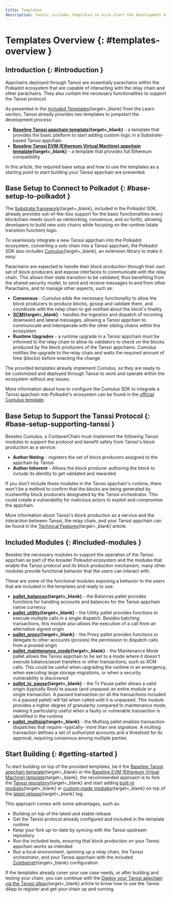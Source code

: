 ```yaml
---
title: Templates
description: Tanssi includes templates to kick-start the development of an appchain, one for a Substrate-oriented runtime and another featuring full EVM (Ethereum) support.
---
```


# Templates Overview {: #templates-overview }

## Introduction {: #introduction }

Appchains deployed through Tanssi are essentially parachains within the Polkadot ecosystem that are capable of interacting with the relay chain and other parachains. They also contain the necessary functionalities to support the Tanssi protocol.

As presented in the [Included Templates](/learn/tanssi/included-templates#baseline-appchain-template){target=\_blank} from the Learn section, Tanssi already provides two templates to jumpstart the development process:

- **[Baseline Tanssi appchain template](/learn/tanssi/included-templates/#baseline-appchain-template){target=\_blank}** - a template that provides the basic platform to start adding custom logic in a Substrate-based Tanssi appchain
- **[Baseline Tanssi EVM (Ethereum Virtual Machine) appchain template](/learn/tanssi/included-templates/#baseline-evm-template){target=\_blank}** - a template that provides full Ethereum compatibility

In this article, the required base setup and how to use the templates as a starting point to start building your Tanssi appchain are presented.

## Base Setup to Connect to Polkadot {: #base-setup-to-polkadot }

The [Substrate framework](/learn/framework/overview/#substrate-framework){target=\_blank}, included in the Polkadot SDK, already provides out-of-the-box support for the basic functionalities every blockchain needs (such as networking, consensus, and so forth), allowing developers to build new solo chains while focusing on the runtime (state transition function) logic.

To seamlessly integrate a new Tanssi appchain into the Polkadot ecosystem, converting a solo chain into a Tanssi appchain, the Polkadot SDK also includes [Cumulus](https://github.com/paritytech/polkadot-sdk/tree/master/cumulus){target=\_blank}, an extension library to make it easy.

Parachains are expected to handle their block production through their own set of block producers and expose interfaces to communicate with the relay chain. This allows their state transition to be validated, thus benefiting from the shared security model, to send and receive messages to and from other Parachains, and to manage other aspects, such as:

- **Consensus** - Cumulus adds the necessary functionality to allow the block producers to produce blocks, gossip and validate them, and coordinate with the relay chain to get notified about the block's finality
- **[XCM](https://wiki.polkadot.network/docs/learn-xcm){target=\_blank}** - handles the ingestion and dispatch of incoming downward and lateral messages, allowing a Tanssi appchain to communicate and interoperate with the other sibling chains within the ecosystem
- **Runtime Upgrades** - a runtime upgrade in a Tanssi appchain must be informed to the relay chain to allow its validators to check on the blocks produced by the block producers of the Tanssi appchains. Cumulus notifies the upgrade to the relay chain and waits the required amount of time (blocks) before enacting the change

The provided templates already implement Cumulus, so they are ready to be customized and deployed through Tanssi to work and operate within the ecosystem without any issues.

More information about how to configure the Cumulus SDK to integrate a Tanssi appchain into Polkadot's ecosystem can be found in the [official Cumulus template](https://github.com/paritytech/polkadot-sdk/tree/master/cumulus/parachain-template).

## Base Setup to Support the Tanssi Protocol {: #base-setup-supporting-tanssi }

Besides Cumulus, a ContanerChain must implement the following Tanssi modules to support the protocol and benefit safely from Tanssi's block production as a service:

- **Author Noting** - registers the set of block producers assigned to the appchain by Tanssi
- **Author Inherent** - Allows the block producer authoring the block to include its identity to get validated and rewarded

If you don't include these modules in the Tanssi appchain's runtime, there won't be a method to confirm that the blocks are being generated by trustworthy block producers designated by the Tanssi orchestrator. This could create a vulnerability for malicious actors to exploit and compromise the appchain.

More information about Tanssi's block production as a service and the interaction between Tanssi, the relay chain, and your Tanssi appchain can be found in the [Technical Features](/learn/tanssi/technical-features/#block-production-as-a-service){target=\_blank} article.

## Included Modules {: #included-modules }

Besides the necessary modules to support the operation of the Tanssi appchain as part of the broader Polkadot ecosystem and the modules that enable the Tanssi protocol and its block production mechanism, many other modules provide functional behavior that the users can interact with. 

These are some of the functional modules exposing a behavior to the users that are included in the templates and ready to use:

- **[pallet_balances](https://paritytech.github.io/substrate/master/pallet_balances/index.html){target=\_blank}** - the Balances pallet provides functions for handling accounts and balances for the Tanssi appchain native currency
- **[pallet_utility](https://paritytech.github.io/polkadot-sdk/master/pallet_utility/index.html){target=\_blank}** - the Utility pallet provides functions to execute multiple calls in a single dispatch. Besides batching transactions, this module also allows the execution of a call from an alternative signed origin
- **[pallet_proxy](https://paritytech.github.io/polkadot-sdk/master/pallet_proxy/index.html){target=\_blank}** - the Proxy pallet provides functions to delegate to other accounts (proxies) the permission to dispatch calls from a proxied origin
- **[pallet_maintenance_mode](https://github.com/moondance-labs/moonkit/blob/tanssi-polkadot-v1.3.0/pallets/maintenance-mode/src/lib.rs){target=\_blank}** - the Maintenance Mode pallet allows the Tanssi appchain to be set to a mode where it doesn't execute balance/asset transfers or other transactions, such as XCM calls. This could be useful when upgrading the runtime in an emergency, when executing large storage migrations, or when a security vulnerability is discovered
- **[pallet_tx_pause](https://github.com/paritytech/polkadot-sdk/blob/master/substrate/frame/tx-pause/src/lib.rs){target=\_blank}** - the Tx Pause pallet allows a valid origin (typically Root) to pause (and unpause) an entire module or a single transaction. A paused transaction (or all the transactions included in a paused pallet) will fail when called until it is unpaused. This module provides a higher degree of granularity compared to maintenance mode, making it particularly useful when a faulty or vulnerable transaction is identified in the runtime
- **[pallet_multisig](https://github.com/paritytech/polkadot-sdk/blob/master/substrate/frame/multisig/src/lib.rs){target=\_blank}** - the Multisig pallet enables transaction dispatches that require -typically- more than one signature. A multisig transaction defines a set of authorized accounts and a threshold for its approval, requiring consensus among multiple parties

## Start Building {: #getting-started }

To start building on top of the provided templates, be it the [Baseline Tanssi appchain template](/builders/build/templates/substrate){target=\_blank} or the [Baseline EVM (Ethereum Virtual Machine) template](/builders/build/templates/evm){target=\_blank}, the recommended approach is to fork the [Tanssi repository](https://github.com/moondance-labs/tanssi){target=\_blank} and start adding [built-in modules](/builders/build/customize/adding-built-in-module/){target=\_blank} or [custom-made modules](/builders/build/customize/adding-custom-made-module/){target=\_blank} on top of the [latest release](https://github.com/moondance-labs/tanssi/releases/latest){target=\_blank} tag.

This approach comes with some advantages, such as:

- Building on top of the latest and stable release
- Get the Tanssi protocol already configured and included in the template runtime
- Keep your fork up-to-date by syncing with the Tanssi upstream repository
- Run the included tests, ensuring that block production on your Tanssi appchain works as intended
- Run a local environment, spinning up a relay chain, the Tanssi orchestrator, and your Tanssi appchain with the included [Zombienet](https://paritytech.github.io/zombienet/){target=\_blank} configuration

If the templates already cover your use case needs, or after building and testing your chain, you can continue with the [Deploy your Tanssi appchain via the Tanssi dApp](/builders/deploy/dapp){target=\_blank} article to know how to use the Tanssi dApp to register and get your chain up and running.
